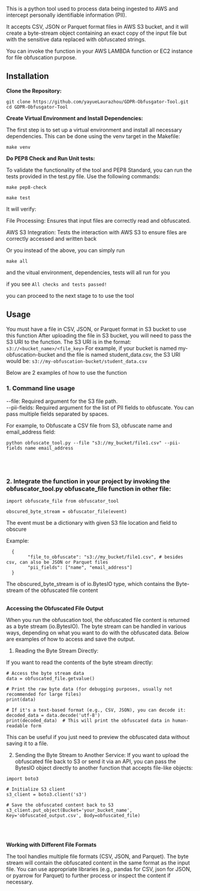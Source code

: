 This is a python tool used to process data being ingested to AWS and intercept personally identifiable information (PII). 

It accepts CSV, JSON or Parquet format files in AWS S3 bucket, and it will create a byte-stream object containing an exact copy of the input file but with the sensitive data replaced with obfuscated strings.

You can invoke the function in your AWS LAMBDA function or EC2 instance for file obfuscation purpose. 

<h2>Installation</h2>


**Clone the Repository:**

```
git clone https://github.com/yayueLaurazhou/GDPR-Obfusgator-Tool.git
cd GDPR-Obfusgator-Tool
```


**Create Virtual Environment and Install Dependencies:**

The first step is to set up a virtual environment and install all necessary dependencies. This can be done using the venv target in the Makefile:

```make venv```



**Do PEP8 Check and Run Unit tests:**

To validate the functionality of the tool and PEP8 Standard, you can run the tests provided in the test.py file. Use the following commands:

```make pep8-check```

```make test```

It will verify:

File Processing: Ensures that input files are correctly read and obfuscated.

AWS S3 Integration: Tests the interaction with AWS S3 to ensure files are correctly accessed and written back
</br>



Or you instead of the above, you can simply run 

```
make all
```
 
 and the vitual environment, dependencies, tests will all run for you 

if you see ```All checks and tests passed!```

you can proceed to the next stage to to use the tool


<h2>Usage</h2>

You must have a file in CSV, JSON, or Parquet format in S3 bucket to use this function 
After uploading the file in S3 bucket, you will need to pass the S3 URI to the function. The S3 URI is in the format:
```s3://<bucket_name>/<file_key>```
For example, if your bucket is named my-obfuscation-bucket and the file is named student_data.csv, the S3 URI would be:
```s3://my-obfuscation-bucket/student_data.csv```

Below are 2 examples of how to use the function

### 1. Command line usage

--file: Required argument for the S3 file path.</br>
--pii-fields: Required argument for the list of PII fields to obfuscate. You can pass multiple fields separated by spaces.

For example, to Obfuscate a CSV file from S3, obfuscate name and email_address field:

```
python obfuscate_tool.py --file "s3://my_bucket/file1.csv" --pii-fields name email_address

```
</br>
</br>


### 2. Integrate the function in your project by invoking the obfuscator_tool.py obfuscate_file function in other file:

```
import obfuscate_file from obfuscator_tool

obscured_byte_stream = obfuscator_file(event)
```

The event must be a dictionary with given S3 file location and field to obscure

Example:
```
  {
        "file_to_obfuscate": "s3://my_bucket/file1.csv", # besides csv, can also be JSON or Parquet files
        "pii_fields": ["name", "email_address"]
  }
```

The obscured_byte_stream is of io.BytesIO type, which contains the Byte-stream of the obfuscated file content
</br>
</br>


****Accessing the Obfuscated File Output****

When you run the obfuscation tool, the obfuscated file content is returned as a byte stream (io.BytesIO). The byte stream can be handled in various ways, depending on what you want to do with the obfuscated data. Below are examples of how to access and save the output.

1. Reading the Byte Stream Directly:

If you want to read the contents of the byte stream directly:

```
# Access the byte stream data
data = obfuscated_file.getvalue()

# Print the raw byte data (for debugging purposes, usually not recommended for large files)
print(data)

# If it's a text-based format (e.g., CSV, JSON), you can decode it:
decoded_data = data.decode('utf-8')
print(decoded_data)  # This will print the obfuscated data in human-readable form
```

This can be useful if you just need to preview the obfuscated data without saving it to a file.

2. Sending the Byte Stream to Another Service:
If you want to upload the obfuscated file back to S3 or send it via an API, you can pass the BytesIO object directly to another function that accepts file-like objects:

```
import boto3

# Initialize S3 client
s3_client = boto3.client('s3')

# Save the obfuscated content back to S3
s3_client.put_object(Bucket='your_bucket_name', Key='obfuscated_output.csv', Body=obfuscated_file)
```
</br>
</br>



****Working with Different File Formats****

The tool handles multiple file formats (CSV, JSON, and Parquet). The byte stream will contain the obfuscated content in the same format as the input file. You can use appropriate libraries (e.g., pandas for CSV, json for JSON, or pyarrow for Parquet) to further process or inspect the content if necessary.


